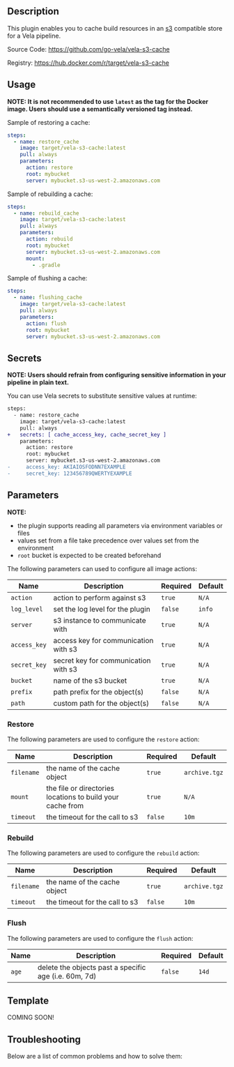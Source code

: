 ## Description

This plugin enables you to cache build resources in an [s3](https://aws.amazon.com/s3/) compatible store for a Vela pipeline.

Source Code: https://github.com/go-vela/vela-s3-cache

Registry: https://hub.docker.com/r/target/vela-s3-cache

## Usage

**NOTE: It is not recommended to use `latest` as the tag for the Docker image. Users should use a semantically versioned tag instead.**

Sample of restoring a cache:

```yaml
steps:
  - name: restore_cache
    image: target/vela-s3-cache:latest
    pull: always
    parameters:
      action: restore
      root: mybucket
      server: mybucket.s3-us-west-2.amazonaws.com
```

Sample of rebuilding a cache:

```yaml
steps:
  - name: rebuild_cache
    image: target/vela-s3-cache:latest
    pull: always
    parameters:
      action: rebuild
      root: mybucket
      server: mybucket.s3-us-west-2.amazonaws.com
      mount:
        - .gradle
```

Sample of flushing a cache:

```yaml
steps:
  - name: flushing_cache
    image: target/vela-s3-cache:latest
    pull: always
    parameters:
      action: flush
      root: mybucket
      server: mybucket.s3-us-west-2.amazonaws.com
```

## Secrets

**NOTE: Users should refrain from configuring sensitive information in your pipeline in plain text.**

You can use Vela secrets to substitute sensitive values at runtime:

```diff
steps:
  - name: restore_cache
    image: target/vela-s3-cache:latest
    pull: always
+   secrets: [ cache_access_key, cache_secret_key ]
    parameters:
      action: restore
      root: mybucket
      server: mybucket.s3-us-west-2.amazonaws.com
-     access_key: AKIAIOSFODNN7EXAMPLE
-     secret_key: 123456789QWERTYEXAMPLE
```

## Parameters

**NOTE:**

* the plugin supports reading all parameters via environment variables or files
* values set from a file take precedence over values set from the environment
* `root` bucket is expected to be created beforehand

The following parameters can used to configure all image actions:

| Name        | Description                          | Required | Default |
| ----------- | ------------------------------------ | -------- | ------- |
| `action`    | action to perform against s3         | `true`   | `N/A`   |
| `log_level` | set the log level for the plugin     | `false`  | `info`  |
| `server`    | s3 instance to communicate with      | `true`   | `N/A`   |
| `access_key`| access key for communication with s3 | `true`   | `N/A`   |
| `secret_key`| secret key for communication with s3 | `true`   | `N/A`   |
| `bucket`    | name of the s3 bucket                | `true`   | `N/A`   |
| `prefix`    | path prefix for the object(s)        | `false`  | `N/A`   |
| `path`      | custom path for the object(s)        | `false`  | `N/A`   |

### Restore

The following parameters are used to configure the `restore` action:

| Name       | Description                                                | Required | Default       |
| ---------- | ---------------------------------------------------------- | -------- | ------------- |
| `filename` | the name of the cache object                               | `true`   | `archive.tgz` |
| `mount`    | the file or directories locations to build your cache from | `true`   | `N/A`         |
| `timeout`  | the timeout for the call to s3                             | `false`  | `10m`         |

### Rebuild

The following parameters are used to configure the `rebuild` action:

| Name       | Description                    | Required | Default       |
| ---------- | ------------------------------ | -------- | ------------- |
| `filename` | the name of the cache object   | `true`   | `archive.tgz` |
| `timeout`  | the timeout for the call to s3 | `false`  | `10m`         |

### Flush

The following parameters are used to configure the `flush` action:

| Name  | Description                                             | Required | Default |
| ----- | ------------------------------------------------------- | -------- | ------- |
| `age` | delete the objects past a specific age (i.e. 60m, 7d)   | `false`  | `14d`   |

## Template

COMING SOON!

## Troubleshooting

Below are a list of common problems and how to solve them:

